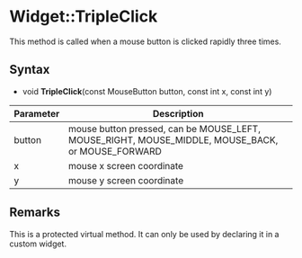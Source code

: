 # Widget::TripleClick

This method is called when a mouse button is clicked rapidly three times.

## Syntax

- void **TripleClick**(const MouseButton button, const int x, const int y)

| Parameter | Description |
|---|---|
| button | mouse button pressed, can be MOUSE_LEFT, MOUSE_RIGHT, MOUSE_MIDDLE, MOUSE_BACK, or MOUSE_FORWARD |
| x | mouse x screen coordinate |
| y | mouse y screen coordinate |

## Remarks

This is a protected virtual method. It can only be used by declaring it in a custom widget.
